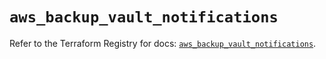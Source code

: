 # `aws_backup_vault_notifications`

Refer to the Terraform Registry for docs: [`aws_backup_vault_notifications`](https://registry.terraform.io/providers/hashicorp/aws/5.99.1/docs/resources/backup_vault_notifications).
